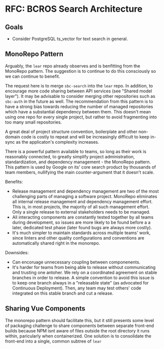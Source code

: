 

# RFC: BCROS Search Architecture

## Goals


  * Consider PostgreSQL ts_vector for text search in general.


## MonoRepo Pattern

Arguably, the `lear` repo already observes and is benfitting from the MonoRepo pattern. The suggestion is to continue to do this consciously so we can continue to benefit.

The request here is to merge `sbc-search` into the `lear` repo. In addition, to encourage more code sharing between API services (see "Shared model layer"). It may be advisable to consider merging other repositories such as `sbc-auth` in the future as well. The recommendation from this pattern is to have a strong bias towards reducing the number of managed repositories which have a substantial dependency between them. This doesn't mean using one repo for every single project, but rather to avoid fragmenting into too many small repositories.

A great deal of project structure convention, boilerplate and other non-domain code is costly to repeat and will be increasingly difficult to keep in-sync as the applicaton's complexity increases.

There is a powerful pattern available to teams, so long as their work is reasonably connected, to greatly simplify project administration, standardization, and dependency management - the MonoRepo pattern. This pattern is used by Google on its' core search product by thousands of team members, nullifying the main counter-argument that it doesn't scale.

Benefits:
  * Release management and dependency management are two of the most challenging parts of managing a software project. MonoRepo eliminates all internal release management and dependency management effort. This is, in most projects, the majority of all such management effort. Only a single release to external stakeholders needs to be managed.
  * All interacting components are constantly tested together by all teams during development, so issues are more likely to be found before a a later, dedicated test phase (later found bugs are always more costly).
  * It's much simpler to maintain standards across multiple teams' work, since linters and other quality configurations and conventions are automatically shared right in the monorepo.

Downsides:
  * Can encoruage unnecessary coupling between componenents.
  * It's harder for teams from being able to release without communicating and trusting one antoher. We rely on a coordinated agreement on stable branches in order to release. A simple convention to avoid this issue is to keep one branch always in a "releasable state" (as advocated for Continuous Deployment). Then, any team may test others' code integrated on this stable branch and cut a release.


## Sharing Vue Components

The monorepo pattern should facilitate this, but it still presents some level of packaging challenge to share components between separate front-end builds because NPM isnt aware of files outside the root directory it runs within, paricularly when containerized. One solution is to consolidate the front-end into a single, common subtree of `lear`

